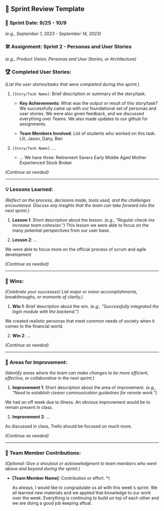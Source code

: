 ## 🚀 **Sprint Review Template**

### 📅 **Sprint Date**: 9/25 - 10/9
*(e.g., September 1, 2023 - September 14, 2023)*

### 🛠 **Assignment**: Sprint 2 - Personas and User Stories
*(e.g., Product Vision, Personas and User Stories, or Architecture)*

### 🏆 **Completed User Stories**:
*(List the user stories/tasks that were completed during this sprint.)*

1. `[Story/Task Name]`: Brief description or summary of the story/task.
    - **Key Achievements**: What was the output or result of this story/task?
    We successfully came up with our foundational set of personas and user stories. We were also given feedback, and we discussed everything over Teams. We also made updates to our github for assignments.

    - **Team Members Involved**: List of students who worked on this task.
    Lili, Jason, Dany, Ben

2. `[Story/Task Name]`: ...
    - ...
    We have three:
        Retirement Savers
        Early Middle Aged Mother
        Experienced Stock Broker

*(Continue as needed)*

---

### 💡 **Lessons Learned**:

*(Reflect on the process, decisions made, tools used, and the challenges encountered. Discuss any insights that the team can take forward into the next sprint.)*

1. **Lesson 1**: Short description about the lesson. *(e.g., "Regular check-ins increase team cohesion.")*
This lesson we were able to focus on the many potential perspectives from our user base. 

2. **Lesson 2**: ...

We were able to focus more on the official process of scrum and agile development

*(Continue as needed)*

---

### 🌟 **Wins**:

*(Celebrate your successes! List major or minor accomplishments, breakthroughs, or moments of clarity.)*

1. **Win 1**: Brief description about the win. *(e.g., "Successfully integrated the login module with the backend.")*

We created realistic personas that meet common needs of society when it comes to the financial world.

2. **Win 2**: ...

*(Continue as needed)*

---

### 🔄 **Areas for Improvement**:

*(Identify areas where the team can make changes to be more efficient, effective, or collaborative in the next sprint.)*

1. **Improvement 1**: Short description about the area of improvement. *(e.g., "Need to establish clearer communication guidelines for remote work.")*

We had an off week due to illness. An obvious improvement would be to remain present in class.

2. **Improvement 2**: ...

As discussed in class, Trello should be focused on much more.

*(Continue as needed)*

---

### 🤝 **Team Member Contributions**:

*(Optional: Give a shoutout or acknowledgment to team members who went above and beyond during the sprint.)*

- **[Team Member Name]**: Contribution or effort. *(

    As always, I would like to congradulate us all with this week's sprint. We all learned new materials and we applied that knowledge to our work over the week. Everything is continuing to build on top of each other and we are doing a good job keeping afloat.